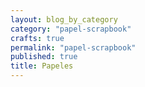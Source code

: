 ```yaml
---
layout: blog_by_category
category: "papel-scrapbook"
crafts: true
permalink: "papel-scrapbook"
published: true
title: Papeles
---
```


